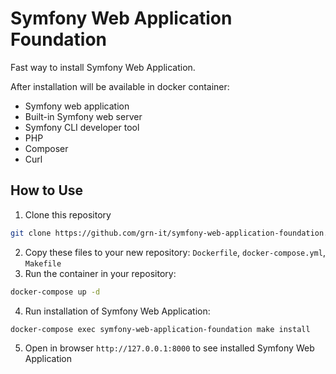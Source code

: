 # Symfony Web Application Foundation

Fast way to install Symfony Web Application.  

After installation will be available in docker container:
- Symfony web application
- Built-in Symfony web server
- Symfony CLI developer tool
- PHP
- Composer
- Curl

## How to Use
1. Clone this repository
```bash
git clone https://github.com/grn-it/symfony-web-application-foundation.git
```
2. Copy these files to your new repository: `Dockerfile`, `docker-compose.yml`, `Makefile`
3. Run the container in your repository:  
```bash
docker-compose up -d
```
4. Run installation of Symfony Web Application:  
```bash
docker-compose exec symfony-web-application-foundation make install
```
5. Open in browser `http://127.0.0.1:8000` to see installed Symfony Web Application
